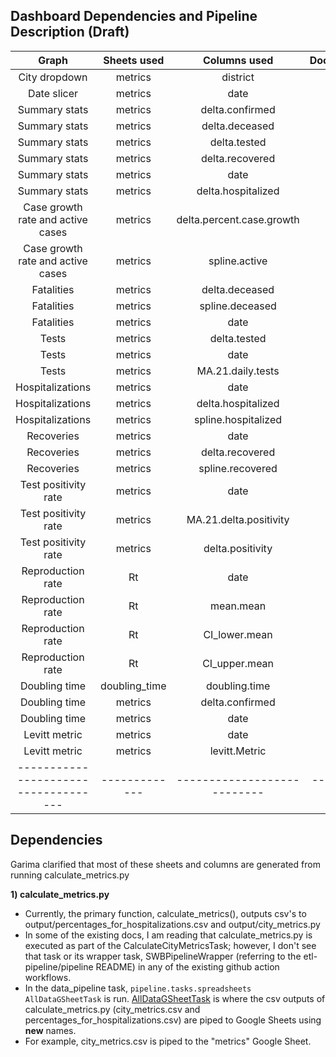 
## Dashboard Dependencies and Pipeline Description (Draft)

|               Graph               |  Sheets used  |        Columns used       | Documented |
|:---------------------------------:|:-------------:|:-------------------------:|:----------:|
|           City dropdown           |    metrics    |          district         |     n/a    |
|            Date slicer            |    metrics    |            date           |     n/a    |
|           Summary stats           |    metrics    |      delta.confirmed      |     n/a    |
|           Summary stats           |    metrics    |       delta.deceased      |     n/a    |
|           Summary stats           |    metrics    |        delta.tested       |     n/a    |
|           Summary stats           |    metrics    |      delta.recovered      |     n/a    |
|           Summary stats           |    metrics    |            date           |     n/a    |
|           Summary stats           |    metrics    |     delta.hospitalized    |     n/a    |
| Case growth rate and active cases |    metrics    | delta.percent.case.growth |     n/a    |
| Case growth rate and active cases |    metrics    |       spline.active       |     n/a    |
|             Fatalities            |    metrics    |       delta.deceased      |     n/a    |
|             Fatalities            |    metrics    |      spline.deceased      |     n/a    |
|             Fatalities            |    metrics    |            date           |     n/a    |
|               Tests               |    metrics    |        delta.tested       |     n/a    |
|               Tests               |    metrics    |            date           |     n/a    |
|               Tests               |    metrics    |     MA.21.daily.tests     |     n/a    |
|          Hospitalizations         |    metrics    |            date           |     n/a    |
|          Hospitalizations         |    metrics    |     delta.hospitalized    |     n/a    |
|          Hospitalizations         |    metrics    |    spline.hospitalized    |     n/a    |
|             Recoveries            |    metrics    |            date           |     n/a    |
|             Recoveries            |    metrics    |      delta.recovered      |     n/a    |
|             Recoveries            |    metrics    |      spline.recovered     |     n/a    |
|        Test positivity rate       |    metrics    |            date           |     n/a    |
|        Test positivity rate       |    metrics    |   MA.21.delta.positivity  |     n/a    |
|        Test positivity rate       |    metrics    |      delta.positivity     |     n/a    |
|         Reproduction rate         |       Rt      |            date           |     n/a    |
|         Reproduction rate         |       Rt      |         mean.mean         |     n/a    |
|         Reproduction rate         |       Rt      |       CI_lower.mean       |     n/a    |
|         Reproduction rate         |       Rt      |       CI_upper.mean       |     n/a    |
|           Doubling time           | doubling_time |       doubling.time       |     n/a    |
|           Doubling time           |    metrics    |      delta.confirmed      |     n/a    |
|           Doubling time           |    metrics    |            date           |     n/a    |
|           Levitt metric           |    metrics    |            date           |     n/a    |
|           Levitt metric           |    metrics    |       levitt.Metric       |     n/a    |
|------------------------------------| -------------|---------------------------|------------| 

## Dependencies 

Garima clarified that most of these sheets and columns are generated from running calculate_metrics.py


**1) calculate_metrics.py**
- Currently, the primary function, calculate_metrics(), outputs csv's to output/percentages_for_hospitalizations.csv and output/city_metrics.py
- In some of the existing docs, I am reading that calculate_metrics.py is executed as part of the CalculateCityMetricsTask; however, I don't see that task or its wrapper task, SWBPipelineWrapper (referring to the etl-pipeline/pipeline README) in any of the existing github action workflows. 
- In the data_pipeline task, `pipeline.tasks.spreadsheets AllDataGSheetTask` is run. [AllDataGSheetTask](https://github.com/swb-ief/etl-pipeline/blob/6e1096d0b170103504e68df71e4c849f2abe3188/pipeline/pipeline/tasks/spreadsheets.py#L32) is where the csv outputs of calculate_metrics.py (city_metrics.csv and percentages_for_hospitalizations.csv) are piped to Google Sheets using **new** names. 
- For example, city_metrics.csv is piped to the "metrics" Google Sheet. 




